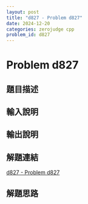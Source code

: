 ```yaml
---
layout: post
title: "d827 - Problem d827"
date: 2024-12-20
categories: zerojudge cpp
problem_id: d827
---
```


# Problem d827

## 題目描述



## 輸入說明



## 輸出說明



## 解題連結

[d827 - Problem d827](https://zerojudge.tw/ShowProblem?problemid=d827)

## 解題思路


